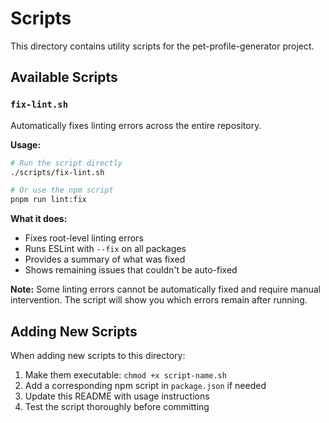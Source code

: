 # Scripts

This directory contains utility scripts for the pet-profile-generator project.

## Available Scripts

### `fix-lint.sh`
Automatically fixes linting errors across the entire repository.

**Usage:**
```bash
# Run the script directly
./scripts/fix-lint.sh

# Or use the npm script
pnpm run lint:fix
```

**What it does:**
- Fixes root-level linting errors
- Runs ESLint with `--fix` on all packages
- Provides a summary of what was fixed
- Shows remaining issues that couldn't be auto-fixed

**Note:** Some linting errors cannot be automatically fixed and require manual intervention. The script will show you which errors remain after running.

## Adding New Scripts

When adding new scripts to this directory:

1. Make them executable: `chmod +x script-name.sh`
2. Add a corresponding npm script in `package.json` if needed
3. Update this README with usage instructions
4. Test the script thoroughly before committing
